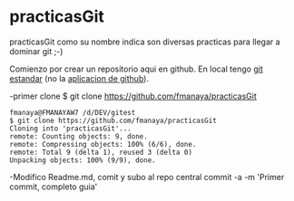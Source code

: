 practicasGit
============

practicasGit como su nombre indica son diversas practicas para llegar a dominar git ;-)



Comienzo por crear un repositorio aqui en github. En local tengo [git estandar](http://git-scm.com/) (no la [aplicacion de github](http://windows.github.com/)).



-primer clone
	$ git clone https://github.com/fmanaya/practicasGit
	
	
	fmanaya@FMANAYAW7 /d/DEV/gitest
	$ git clone https://github.com/fmanaya/practicasGit
	Cloning into 'practicasGit'...
	remote: Counting objects: 9, done.
	remote: Compressing objects: 100% (6/6), done.
	remote: Total 9 (delta 1), reused 3 (delta 0)
	Unpacking objects: 100% (9/9), done.

-Modifico Readme.md, comit y subo al repo central
commit -a -m 'Primer commit, completo guia'	